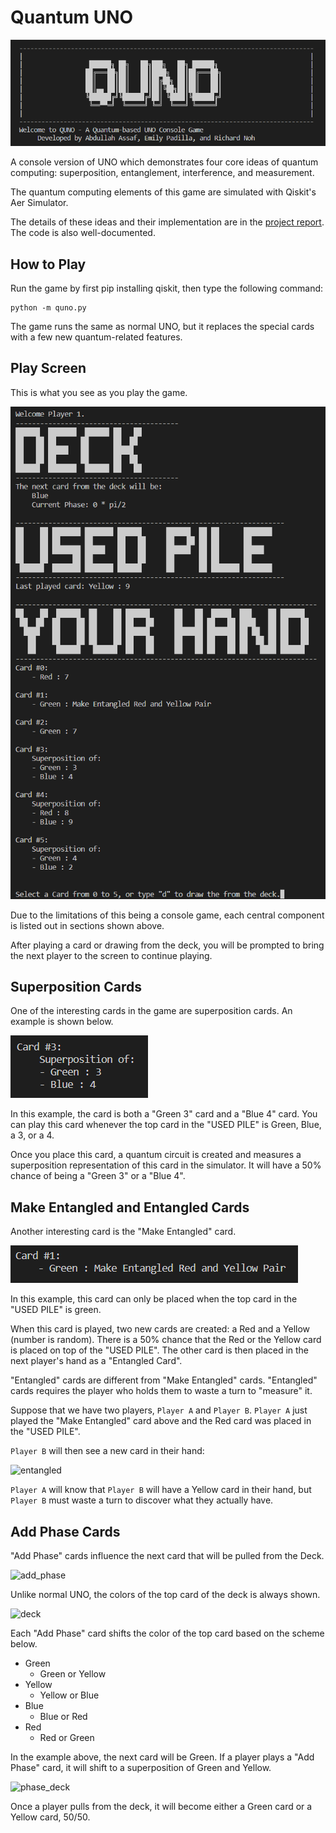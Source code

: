 # Quantum UNO

![title](./screenshots/title.png)

A console version of UNO which demonstrates four core ideas of quantum computing:
superposition, entanglement, interference, and measurement.

The quantum computing elements of this game are simulated with Qiskit's Aer Simulator.

The details of these ideas and their implementation are in the [project report](./QUNO%20Report.pdf). The code is also well-documented.

## How to Play

Run the game by first pip installing qiskit, then
type the following command:

```
python -m quno.py
```

The game runs the same as normal UNO, but it replaces the special cards with a few new quantum-related features.

## Play Screen

This is what you see as you play the game.

![playscreen](./screenshots/play_screen.png)

Due to the limitations of this being a console game, each central component is listed out in sections shown above.

After playing a card or drawing from the deck, you will be prompted to bring the next player to the screen to continue playing.

## Superposition Cards

One of the interesting cards in the game are superposition cards. An example is shown below.

![superposition](./screenshots/superposition_card.png)

In this example, the card is both a "Green 3" card and a "Blue 4" card. You can play this card whenever the top card in the "USED PILE" is Green, Blue, a 3, or a 4.

Once you place this card, a quantum circuit is created and measures a superposition representation of this card in the simulator. It will have a 50% chance of being a "Green 3" or a "Blue 4".

## Make Entangled and Entangled Cards

Another interesting card is the "Make Entangled" card.

![make_entangle](./screenshots/make_entangle.png)

In this example, this card can only be placed when the top card in the "USED PILE" is green.

When this card is played, two new cards are created: a Red and a Yellow (number is random). There is a 50% chance that the Red or the Yellow card is placed on top of the "USED PILE". The other card is then placed in the next player's hand as a "Entangled Card".

"Entangled" cards are different from "Make Entangled" cards. "Entangled" cards requires the player who holds them to waste a turn to "measure" it.

Suppose that we have two players, ```Player A``` and ```Player B```. ```Player A``` just played the "Make Entangled" card above and the Red card was placed in the "USED PILE".

```Player B``` will then see a new card in their hand:

![entangled](./screenshots/entangled_card.png)

```Player A``` will know that ```Player B``` will have a Yellow card in their hand, but ```Player B``` must waste a turn to discover what they actually have.

## Add Phase Cards

"Add Phase" cards influence the next card that will be pulled from the Deck.

![add_phase](./screenshots/add_phase.png)

Unlike normal UNO, the colors of the top card of the deck is always shown.

![deck](./screenshots/deck.png)

Each "Add Phase" card shifts the color of the top card based on the scheme below.

- Green
    - Green or Yellow
- Yellow
    - Yellow or Blue
- Blue
    - Blue or Red
- Red
    - Red or Green

In the example above, the next card will be Green. If a player plays a "Add Phase" card, it will shift to a superposition of Green and Yellow.

![phase_deck](./screenshots/phase_deck.png)

Once a player pulls from the deck, it will become either a Green card or a Yellow card, 50/50.
